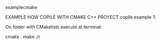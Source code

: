 

examplecmake

EXAMPLE HOW COPILE WITH CMAKE C++ PROYECT copile example 1:

On folder with CMakelists execute at terminal:

cmake . 
make 
./r
